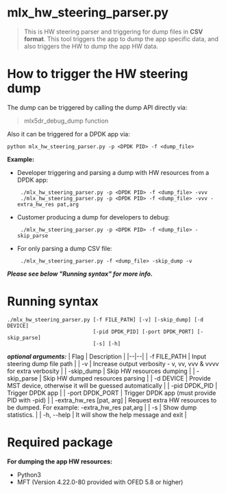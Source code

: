 # mlx_hw_steering_parser.py
> This is HW steering parser and triggering for dump files in **CSV
> format**. 
> This tool triggers the app to dump the app specific data,
> and also triggers the HW to dump the app HW data.
> 
How to trigger the HW steering dump
===================================
The dump can be triggered by calling the dump API directly via:
>  mlx5dr_debug_dump function

Also it can be triggered for a DPDK app via:

    python mlx_hw_steering_parser.py -p <DPDK PID> -f <dump_file>

**Example:**
 - Developer triggering and parsing a dump with HW resources from a DPDK app:
 
        ./mlx_hw_steering_parser.py -p <DPDK PID> -f <dump_file> -vvv
        ./mlx_hw_steering_parser.py -p <DPDK PID> -f <dump_file> -vvv -extra_hw_res pat,arg
   
 - Customer producing a dump for developers to debug:
 
        ./mlx_hw_steering_parser.py -p <DPDK PID> -f <dump_file> -skip_parse
  
 - For only parsing a dump CSV file:

        ./mlx_hw_steering_parser.py -f <dump_file> -skip_dump -v

 ***Please see below "Running syntax" for more info.***
 
Running syntax
==============

    ./mlx_hw_steering_parser.py [-f FILE_PATH] [-v] [-skip_dump] [-d DEVICE]
                                [-pid DPDK_PID] [-port DPDK_PORT] [-skip_parse]
                                [-s] [-h]

***optional arguments:***
| Flag | Description |
|--|--|
| -f FILE_PATH | Input steering dump file path |
| -v | Increase output verbosity - v, vv, vvv & vvvv for extra verbosity |
| -skip_dump | Skip HW resources dumping |
| -skip_parse | Skip HW dumped resources parsing |
| -d DEVICE | Provide MST device, otherwise it will be guessed automatically |
| -pid DPDK_PID | Trigger DPDK app <PID> |
| -port DPDK_PORT | Trigger DPDK app <PORT> (must provide PID with -pid) |
| -extra_hw_res [pat, arg] | Request extra HW resources to be dumped. For example: -extra_hw_res pat,arg |
| -s | Show dump statistics. |
| -h, --help | It will show the help message and exit |

Required package
===================
**For dumping the app HW resources:**
 - Python3
 - MFT (Version 4.22.0-80 provided with OFED 5.8 or higher)
